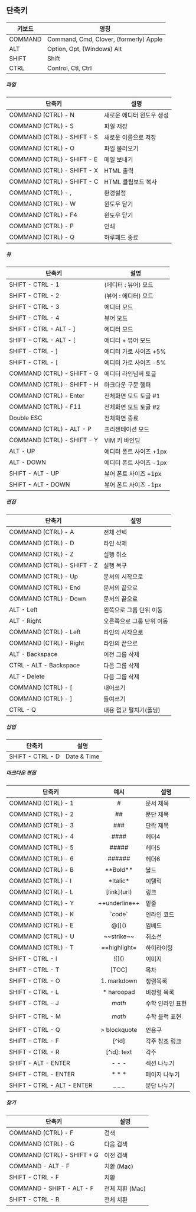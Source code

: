 ## 단축키

키보드       | 명칭
------------|----------------------------------------
COMMAND     | Command, Cmd, Clover, (formerly) Apple
ALT         | Option, Opt, (Windows) Alt
SHIFT       | Shift
CTRL        | Control, Ctl, Ctrl

##### 파일
단축키                            | 설명
--------------------------------|-------------------
COMMAND (CTRL) - N              | 새로운 에디터 윈도우 생성
COMMAND (CTRL) - S              | 파일 저장
COMMAND (CTRL) - SHIFT - S      | 새로운 이름으로 저장
COMMAND (CTRL) - O              | 파일 불러오기
COMMAND (CTRL) - SHIFT - E      | 메일 보내기
COMMAND (CTRL) - SHIFT - X      | HTML 출력
COMMAND (CTRL) - SHIFT - C      | HTML 클립보드 복사
COMMAND (CTRL) - ,              | 환경설정
COMMAND (CTRL) - W              | 윈도우 닫기
COMMAND (CTRL) - F4             | 윈도우 닫기
COMMAND (CTRL) - P              | 인쇄
COMMAND (CTRL) - Q              | 하루패드 종료

##### 뷰
단축키                        | 설명
----------------------------|-------------------
SHIFT - CTRL - 1            | (에디터 : 뷰어) 모드
SHIFT - CTRL - 2            | (뷰어 : 에디터) 모드
SHIFT - CTRL - 3            | 에디터 모드
SHIFT - CTRL - 4            | 뷰어 모드
SHIFT - CTRL - ALT - ]      | 에디터 모드
SHIFT - CTRL - ALT - [      | 에디터 + 뷰어 모드
SHIFT - CTRL - ]            | 에디터 가로 사이즈 +5%
SHIFT - CTRL - [            | 에디터 가로 사이즈 -5%
COMMAND (CTRL) - SHIFT - G  | 에디터 라인넘버 토글
COMMAND (CTRL) - SHIFT - H  | 마크다운 구문 헬퍼
COMMAND (CTRL) - Enter      | 전체화면 모드 토글 #1
COMMAND (CTRL) - F11        | 전체화면 모드 토글 #2
Double ESC                  | 전체화면 종료
COMMAND (CTRL) - ALT - P    | 프리젠테이션 모드
COMMAND (CTRL) - SHIFT - Y  | VIM 키 바인딩
ALT - UP                    | 에디터 폰트 사이즈 +1px
ALT - DOWN                  | 에디터 폰트 사이즈 -1px
SHIFT - ALT - UP            | 뷰어 폰트 사이즈 +1px
SHIFT - ALT - DOWN          | 뷰어 폰트 사이즈 -1px

##### 편집
 단축키                       | 설명
----------------------------|---------------------
COMMAND (CTRL) - A          | 전체 선택
COMMAND (CTRL) - D          | 라인 삭제
COMMAND (CTRL) - Z          | 실행 취소
COMMAND (CTRL) - SHIFT - Z  | 실행 복구
COMMAND (CTRL) - Up         | 문서의 시작으로
COMMAND (CTRL) - End        | 문서의 끝으로
COMMAND (CTRL) - Down       | 문서의 끝으로
ALT - Left                  | 왼쪽으로 그룹 단위 이동
ALT - Right                 | 오른쪽으로 그룹 단위 이동
COMMAND (CTRL) - Left       | 라인의 시작으로
COMMAND (CTRL) - Right      | 라인의 끝으로
ALT - Backspace             | 이전 그룹 삭제
CTRL - ALT - Backspace      | 다음 그룹 삭제
ALT - Delete                | 다음 그룹 삭제
COMMAND (CTRL) - [          | 내어쓰기
COMMAND (CTRL) - ]          | 들여쓰기
CTRL - Q                    | 내용 접고 펼치기(폴딩)

##### 삽입
 단축키              | 설명
--------------------|---------------------
SHIFT - CTRL - D    | Date & Time

##### 마크다운 편집
단축키                        | 예시                 | 설명
-----------------------------|:------------------:|-------------
COMMAND (CTRL) - 1           | #                  | 문서 제목
COMMAND (CTRL) - 2           | ##                 | 문단 제목
COMMAND (CTRL) - 3           | ###                | 단락 제목
COMMAND (CTRL) - 4           | ####               | 헤더4
COMMAND (CTRL) - 5           | #####              | 헤더5
COMMAND (CTRL) - 6           | ######             | 헤더6
COMMAND (CTRL) - B           | \*\*Bold\*\*       | 볼드
COMMAND (CTRL) - I           | \*Italic\*         | 이탤릭
COMMAND (CTRL) - L           | \[link\](url)      | 링크
COMMAND (CTRL) - Y           | \+\+underline\+\+  | 밑줄
COMMAND (CTRL) - K           | \`code\`           | 인라인 코드
COMMAND (CTRL) - E           | @\[]()             | 임베드
COMMAND (CTRL) - U           | \~\~strike~~       | 취소선
COMMAND (CTRL) - T           | \==highlight=      | 하이라이팅
SHIFT - CTRL - I             | \!\[]()            | 이미지
SHIFT - CTRL - T             | [TOC]              | 목차
SHIFT - CTRL - O             | 1. markdown        | 정렬목록
SHIFT - CTRL - L             | * haroopad         | 비정렬 목록
SHIFT - CTRL - J             | $math$             | 수학 인라인 표현
SHIFT - CTRL - M             | $$math$$           | 수학 블럭 표현
SHIFT - CTRL - Q             | > blockquote       | 인용구
SHIFT - CTRL - F             | [^id]              | 각주 참조 링크
SHIFT - CTRL - R             | [^id]: text        | 각주
SHIFT - ALT - ENTER          | \- \- \-           | 섹션 나누기
SHIFT - CTRL - ENTER         | \* \* \*           | 페이지 나누기
SHIFT - CTRL - ALT - ENTER   | \_ \_ \_           | 문단 나누기

##### 찾기
단축키                         | 설명
-----------------------------|-------------------
COMMAND (CTRL) - F           | 검색
COMMAND (CTRL) - G           | 다음 검색
COMMAND (CTRL) - SHIFT + G   | 이전 검색
COMMAND - ALT - F            | 치환 (Mac)
SHIFT - CTRL - F             | 치환
COMMAND - SHIFT - ALT - F    | 전체 치환 (Mac)
SHIFT - CTRL - R             | 전체 치환